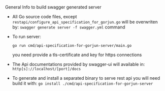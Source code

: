 General Info to build swagger generated server

* All Go source code files, except `restapi/configure_api_specification_for_gorjun.go` will be overwriten by: `swagger generate server -f swagger.yml` command

* To run server:

  `go run cmd/api-specification-for-gorjun-server/main.go`

    you need provide a tls-certificate and key for https connections


* The Api documentations provided by swagger-ui will available in: `http[s]://localhost/[port]/docs`

* To generate and install a separated binary to serve rest api you will need build it with: `go install ./cmd/api-specification-for-gorjun-server`

